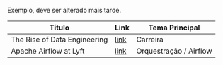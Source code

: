 Exemplo, deve ser alterado mais tarde.

 Título                         | Link                                      | Tema Principal         |
|-------------------------------|-------------------------------------------|------------------------|
| The Rise of Data Engineering  | [link](https://example.com)               | Carreira               |
| Apache Airflow at Lyft        | [link](https://example.com)               | Orquestração / Airflow |